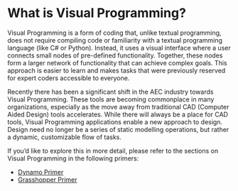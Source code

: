 # What is Visual Programming?

Visual Programming is a form of coding that, unlike textual programming, does not require compiling code or familiarity with a textual programming language \(like C\# or Python\). Instead, it uses a visual interface where a user connects small nodes of pre-defined functionality. Together, these nodes form a larger network of functionality that can achieve complex goals. This approach is easier to learn and makes tasks that were previously reserved for expert coders accessible to everyone.

Recently there has been a significant shift in the AEC industry towards Visual Programming. These tools are becoming commonplace in many organizations, especially as the move away from traditional CAD \(Computer Aided Design\) tools accelerates. While there will always be a place for CAD tools, Visual Programming applications enable a new approach to design. Design need no longer be a series of static modelling operations, but rather a dynamic, customizable flow of tasks.

If you’d like to explore this in more detail, please refer to the sections on Visual Programming in the following primers:

* [Dynamo Primer](http://primer.dynamobim.org/01_Introduction/1-1_what_is_visual_programming.html)
* [Grasshopper Primer](http://grasshopperprimer.com/en/index.html?index.html)

